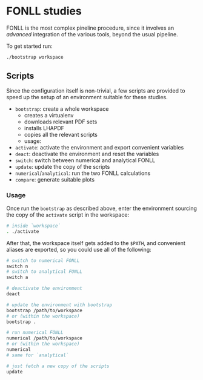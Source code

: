 # FONLL studies

FONLL is the most complex pineline procedure, since it involves an *advanced*
integration of the various tools, beyond the usual pipeline.

To get started run:

```sh
./bootstrap workspace
```


## Scripts

Since the configuration itself is non-trivial, a few scripts are provided to
speed up the setup of an environment suitable for these studies.

- `bootstrap`: create a whole workspace
  - creates a virtualenv
  - downloads relevant PDF sets
  - installs LHAPDF
  - copies all the relevant scripts
  - usage:
- `activate`: activate the environment and export convenient variables
- `deact`: deactivate the environment and reset the variables
- `switch`: switch between numerical and analytical FONLL
- `update`: update the copy of the scripts
- `numerical`/`analytical`: run the two FONLL calculations
- `compare`: generate suitable plots

### Usage

Once run the `bootstrap` as described above, enter the environment sourcing the
copy of the `activate` script in the workspace:

```sh
# inside `workspace`
. ./activate
```

After that, the workspace itself gets added to the `$PATH`, and convenient
aliases are exported, so you could use all of the following:
```sh
# switch to numerical FONLL
switch n
# switch to analytical FONLL
switch a

# deactivate the environment
deact

# update the environment with bootstrap
bootstrap /path/to/workspace
# or (within the workspace)
bootstrap .

# run numerical FONLL
numerical /path/to/workspace
# or (within the workspace)
numerical
# same for `analytical`

# just fetch a new copy of the scripts
update
```
